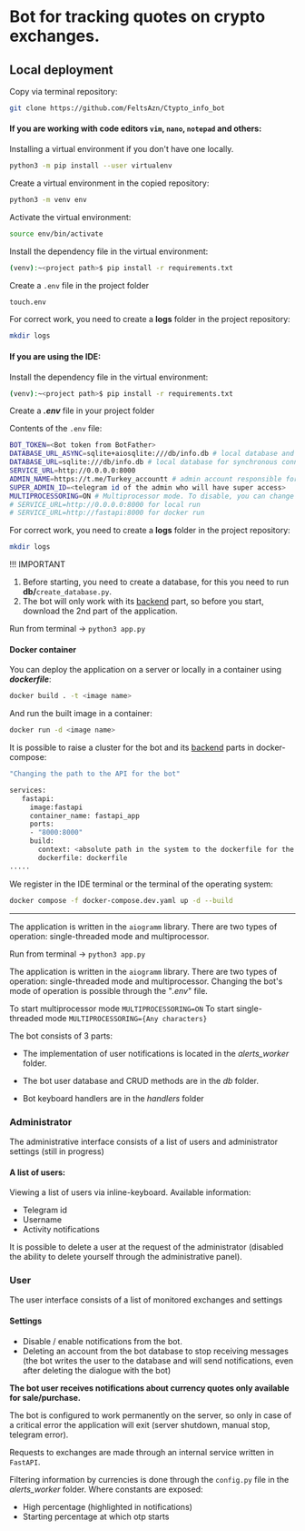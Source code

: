 # Bot for tracking quotes on crypto exchanges.

## Local deployment

Copy via terminal repository:
```bash
git clone https://github.com/FeltsAzn/Ctypto_info_bot
```

#### If you are working with code editors `vim`, `nano`, `notepad` and others:
Installing a virtual environment if you don't have one locally.
```bash
python3 -m pip install --user virtualenv
```

Create a virtual environment in the copied repository:
```bash
python3 -m venv env
```

Activate the virtual environment:
```bash
source env/bin/activate
```

Install the dependency file in the virtual environment:
```bash
(venv):~<project path>$ pip install -r requirements.txt
```

Create a `.env` file in the project folder
```bash
touch.env
```

For correct work, you need to create a **logs** folder in the project repository:
```bash
mkdir logs
```


#### If you are using the IDE:
Install the dependency file in the virtual environment:
```bash
(venv):~<project path>$ pip install -r requirements.txt
```

Create a ***.env*** file in your project folder

Contents of the `.env` file:
```sh
BOT_TOKEN=<Bot token from BotFather>
DATABASE_URL_ASYNC=sqlite+aiosqlite:///db/info.db # local database and driver for asynchronous connection
DATABASE_URL=sqlite:///db/info.db # local database for synchronous connection
SERVICE_URL=http://0.0.0.0:8000
ADMIN_NAME=https://t.me/Turkey_accountt # admin account responsible for technical support
SUPER_ADMIN_ID=<telegram id of the admin who will have super access>
MULTIPROCESSORING=ON # Multiprocessor mode. To disable, you can change "ON" to any other text.
# SERVICE_URL=http://0.0.0.0:8000 for local run
# SERVICE_URL=http://fastapi:8000 for docker run
```


For correct work, you need to create a **logs** folder in the project repository:
```bash
mkdir logs
```


!!! IMPORTANT
1. Before starting, you need to create a database, for this you need to run **db/**`create_database.py`.
2. The bot will only work with its [backend](https://github.com/FeltsAzn/FastAPI-service-for-bot) part,
so before you start, download the 2nd part of the application.

Run from terminal -> `python3 app.py`


#### Docker container

You can deploy the application on a server or locally in a container using ***dockerfile***:
```bash
docker build . -t <image name>
```

And run the built image in a container:
```bash
docker run -d <image name>
```


It is possible to raise a cluster for the bot and its [backend](https://github.com/FeltsAzn/FastAPI-service-for-bot) parts in docker-compose:
```bash
"Changing the path to the API for the bot"

services:
   fastapi:
     image:fastapi
     container_name: fastapi_app
     ports:
     - "8000:8000"
     build:
       context: <absolute path in the system to the dockerfile for the fastapi service>
       dockerfile: dockerfile
.....
```

We register in the IDE terminal or the terminal of the operating system:
```bash
docker compose -f docker-compose.dev.yaml up -d --build
```


_______________________________________________________________

The application is written in the `aiogramm` library. There are two types of operation: single-threaded mode and multiprocessor.



Run from terminal -> `python3 app.py`

The application is written in the `aiogramm` library. There are two types of operation: single-threaded mode and multiprocessor.
Changing the bot's mode of operation is possible through the "*.env*" file.

To start multiprocessor mode `MULTIPROCESSORING=ON`
To start single-threaded mode `MULTIPROCESSORING={Any characters}`

The bot consists of 3 parts:

- The implementation of user notifications is located in the *alerts_worker* folder.

- The bot user database and CRUD methods are in the *db* folder.

- Bot keyboard handlers are in the *handlers* folder


### Administrator
The administrative interface consists of a list of users and administrator settings (still in progress)

#### A list of users:
Viewing a list of users via inline-keyboard.
Available information:
- Telegram id
- Username
- Activity notifications

It is possible to delete a user at the request of the administrator
(disabled the ability to delete yourself through the administrative panel).

### User
The user interface consists of a list of monitored exchanges and settings

#### Settings
- Disable / enable notifications from the bot.
- Deleting an account from the bot database to stop receiving messages
(the bot writes the user to the database and will send notifications,
even after deleting the dialogue with the bot)

**The bot user receives notifications about currency quotes only available for sale/purchase.**


The bot is configured to work permanently on the server, so only in case of a critical error
the application will exit (server shutdown, manual stop, telegram error).

Requests to exchanges are made through an internal service written in `FastAPI`.

Filtering information by currencies is done through the `config.py` file in the *alerts_worker* folder.
Where constants are exposed:
- High percentage (highlighted in notifications)
- Starting percentage at which otp starts
